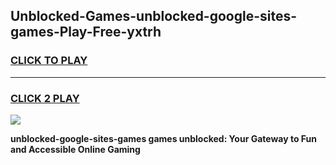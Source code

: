 
## Unblocked-Games-unblocked-google-sites-games-Play-Free-yxtrh
<h3>
<a href="https://premium76.site?title=unblocked-google-sites-games&ref=10A">CLICK TO PLAY</a></h3>
<hr>

<h3>
<a href="https://premium76.site?title=unblocked-google-sites-games&ref=10A">CLICK 2 PLAY</a>
  
</h3>

<a href="https://premium76.site?title=unblocked-google-sites-games&ref=10A"><img src="https://clearcache.store/games.png"></a>


**unblocked-google-sites-games games unblocked: Your Gateway to Fun and Accessible Online Gaming**
